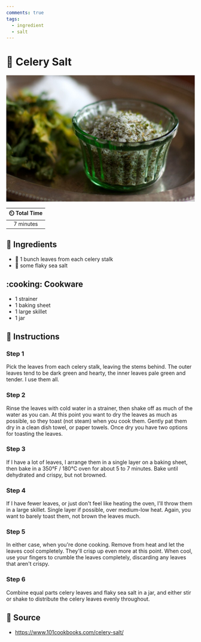 ```yaml
---
comments: true
tags:
  - ingredient
  - salt
---
```

# :leafy_green: Celery Salt

![Celery Salt](../assets/images/celery-salt.jpg)

| :timer_clock: Total Time |
|:-----------------------: |
| 7 minutes |

## :salt: Ingredients

- :leafy_green: 1 bunch leaves from each celery stalk
- :salt: some flaky sea salt

## :cooking: Cookware

- 1 strainer
- 1 baking sheet
- 1 large skillet
- 1 jar

## :pencil: Instructions

### Step 1

Pick the leaves from each celery stalk, leaving the stems behind. The outer leaves tend to be dark green and hearty, the
inner leaves pale green and tender. I use them all.

### Step 2

Rinse the leaves with cold water in a strainer, then shake off as much of the water as you can. At this point you want
to dry the leaves as much as possible, so they toast (not steam) when you cook them. Gently pat them dry in a clean dish
towel, or paper towels. Once dry you have two options for toasting the leaves.

### Step 3

If I have a lot of leaves, I arrange them in a single layer on a baking sheet, then bake in a 350°F / 180°C oven for
about 5 to 7 minutes. Bake until dehydrated and crispy, but not browned.

### Step 4

If I have fewer leaves, or just don't feel like heating the oven, I'll throw them in a large skillet. Single layer if
possible, over medium-low heat. Again, you want to barely toast them, not brown the leaves much.

### Step 5

In either case, when you're done cooking. Remove from heat and let the leaves cool completely. They'll crisp up even
more at this point. When cool, use your fingers to crumble the leaves completely, discarding any leaves that aren't
crispy.

### Step 6

Combine equal parts celery leaves and flaky sea salt in a jar, and either stir or shake to distribute the celery leaves
evenly throughout.

## :link: Source

- <https://www.101cookbooks.com/celery-salt/>
